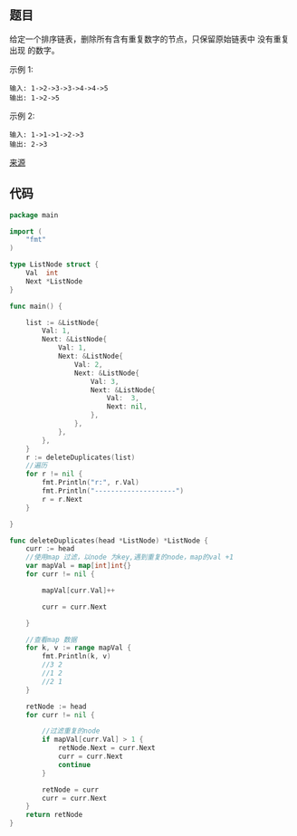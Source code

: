 
## 题目

给定一个排序链表，删除所有含有重复数字的节点，只保留原始链表中 没有重复出现 的数字。

示例 1:
~~~
输入: 1->2->3->3->4->4->5
输出: 1->2->5

~~~
示例 2:
~~~
输入: 1->1->1->2->3
输出: 2->3
~~~

[来源](https://leetcode-cn.com/problems/remove-duplicates-from-sorted-list-ii/description/)

## 代码

~~~go
package main

import (
	"fmt"
)

type ListNode struct {
	Val  int
	Next *ListNode
}

func main() {

	list := &ListNode{
		Val: 1,
		Next: &ListNode{
			Val: 1,
			Next: &ListNode{
				Val: 2,
				Next: &ListNode{
					Val: 3,
					Next: &ListNode{
						Val:  3,
						Next: nil,
					},
				},
			},
		},
	}
	r := deleteDuplicates(list)
	//遍历
	for r != nil {
		fmt.Println("r:", r.Val)
		fmt.Println("--------------------")
		r = r.Next
	}

}

func deleteDuplicates(head *ListNode) *ListNode {
	curr := head
	//使用map 过滤，以node 为key,遇到重复的node，map的val +1
	var mapVal = map[int]int{}
	for curr != nil {

		mapVal[curr.Val]++

		curr = curr.Next

	}

	//查看map 数据
	for k, v := range mapVal {
		fmt.Println(k, v)
		//3 2
		//1 2
		//2 1
	}

	retNode := head
	for curr != nil {

		//过滤重复的node
		if mapVal[curr.Val] > 1 {
			retNode.Next = curr.Next
			curr = curr.Next
			continue
		}

		retNode = curr
		curr = curr.Next
	}
	return retNode
}

~~~
